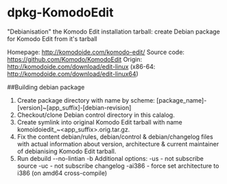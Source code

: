 dpkg-KomodoEdit
===============

"Debianisation" the Komodo Edit installation tarball:
  create Debian package for Komodo Edit from it's tarball

Homepage: http://komodoide.com/komodo-edit/
Source code: https://github.com/Komodo/KomodoEdit
Origin: http://komodoide.com/download/edit-linux
(x86-64: http://komodoide.com/download/edit-linux64)


##Building debian package

1. Create package directory with name by scheme:
    [package_name]-[version]~[app_suffix]-[debian-revision]
2. Checkout/clone Debian control directory in this calalog.
3. Create symlink into original Komodo Edit tarball with name komoidoiedit_<version>~<app_suffix>.orig.tar.gz.
4. Fix the content debian/rules, debian/control & debian/changelog files with actual information
    about version, architecture & current maintainer of debianising Komodo Edit tarball.
4. Run debuild --no-lintian -b
    Additional options:
        -us - not subscribe source
        -uc - not subscribe changelog
        -ai386 - force set architecture to i386 (on amd64 cross-compile) 


